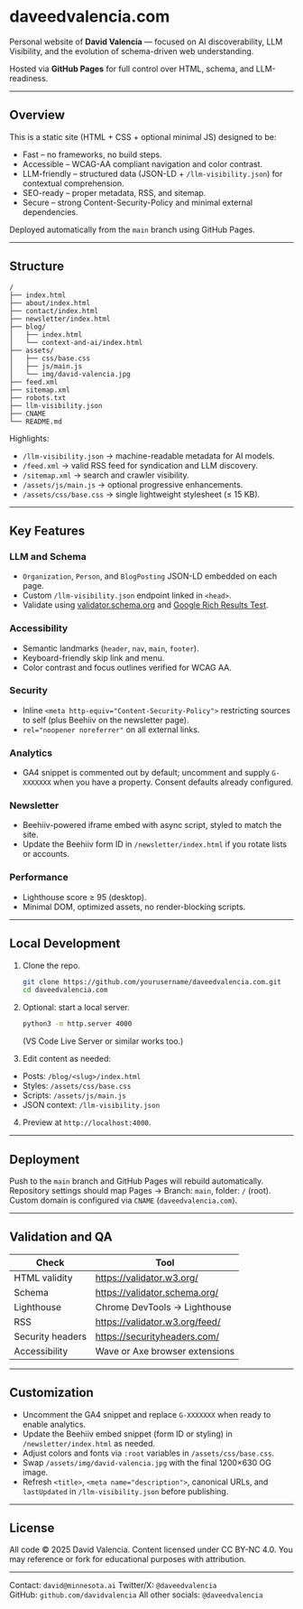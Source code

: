 # daveedvalencia.com

Personal website of **David Valencia** — focused on AI discoverability, LLM Visibility, and the evolution of schema-driven web understanding.

Hosted via **GitHub Pages** for full control over HTML, schema, and LLM-readiness.

---

## Overview

This is a static site (HTML + CSS + optional minimal JS) designed to be:
- Fast – no frameworks, no build steps.
- Accessible – WCAG-AA compliant navigation and color contrast.
- LLM-friendly – structured data (JSON-LD + `/llm-visibility.json`) for contextual comprehension.
- SEO-ready – proper metadata, RSS, and sitemap.
- Secure – strong Content-Security-Policy and minimal external dependencies.

Deployed automatically from the `main` branch using GitHub Pages.

---

## Structure

```text
/
├── index.html
├── about/index.html
├── contact/index.html
├── newsletter/index.html
├── blog/
│   ├── index.html
│   └── context-and-ai/index.html
├── assets/
│   ├── css/base.css
│   ├── js/main.js
│   └── img/david-valencia.jpg
├── feed.xml
├── sitemap.xml
├── robots.txt
├── llm-visibility.json
├── CNAME
└── README.md
```

Highlights:
- `/llm-visibility.json` → machine-readable metadata for AI models.
- `/feed.xml` → valid RSS feed for syndication and LLM discovery.
- `/sitemap.xml` → search and crawler visibility.
- `/assets/js/main.js` → optional progressive enhancements.
- `/assets/css/base.css` → single lightweight stylesheet (≤ 15 KB).

---

## Key Features

### LLM and Schema
- `Organization`, `Person`, and `BlogPosting` JSON-LD embedded on each page.
- Custom `/llm-visibility.json` endpoint linked in `<head>`.
- Validate using [validator.schema.org](https://validator.schema.org) and [Google Rich Results Test](https://search.google.com/test/rich-results).

### Accessibility
- Semantic landmarks (`header`, `nav`, `main`, `footer`).
- Keyboard-friendly skip link and menu.
- Color contrast and focus outlines verified for WCAG AA.

### Security
- Inline `<meta http-equiv="Content-Security-Policy">` restricting sources to self (plus Beehiiv on the newsletter page).
- `rel="noopener noreferrer"` on all external links.

### Analytics
- GA4 snippet is commented out by default; uncomment and supply `G-XXXXXXX` when you have a property. Consent defaults already configured.

### Newsletter
- Beehiiv-powered iframe embed with async script, styled to match the site.
- Update the Beehiiv form ID in `/newsletter/index.html` if you rotate lists or accounts.

### Performance
- Lighthouse score ≥ 95 (desktop).
- Minimal DOM, optimized assets, no render-blocking scripts.

---

## Local Development

1. Clone the repo.

   ```bash
   git clone https://github.com/yourusername/daveedvalencia.com.git
   cd daveedvalencia.com
   ```

2. Optional: start a local server.

   ```bash
   python3 -m http.server 4000
   ```

   (VS Code Live Server or similar works too.)

3. Edit content as needed:
- Posts: `/blog/<slug>/index.html`
- Styles: `/assets/css/base.css`
- Scripts: `/assets/js/main.js`
- JSON context: `/llm-visibility.json`

4. Preview at `http://localhost:4000`.

---

## Deployment

Push to the `main` branch and GitHub Pages will rebuild automatically. Repository settings should map Pages → Branch: `main`, folder: `/` (root). Custom domain is configured via `CNAME` (`daveedvalencia.com`).

---

## Validation and QA

| Check            | Tool                                      |
|------------------|-------------------------------------------|
| HTML validity    | https://validator.w3.org/                 |
| Schema           | https://validator.schema.org/             |
| Lighthouse       | Chrome DevTools → Lighthouse               |
| RSS              | https://validator.w3.org/feed/            |
| Security headers | https://securityheaders.com/              |
| Accessibility    | Wave or Axe browser extensions            |

---

## Customization

- Uncomment the GA4 snippet and replace `G-XXXXXXX` when ready to enable analytics.
- Update the Beehiiv embed snippet (form ID or styling) in `/newsletter/index.html` as needed.
- Adjust colors and fonts via `:root` variables in `/assets/css/base.css`.
- Swap `/assets/img/david-valencia.jpg` with the final 1200×630 OG image.
- Refresh `<title>`, `<meta name="description">`, canonical URLs, and `lastUpdated` in `/llm-visibility.json` before publishing.

---

## License

All code © 2025 David Valencia. Content licensed under CC BY-NC 4.0. You may reference or fork for educational purposes with attribution.

---
 
Contact: `david@minnesota.ai`
Twitter/X: `@daveedvalencia`  
GitHub: `github.com/davidvalencia`
All other socials: `@daveedvalencia`  
